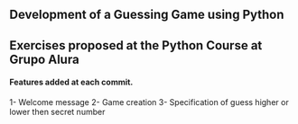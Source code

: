 ## Development of a Guessing Game using Python
## Exercises proposed at the Python Course at Grupo Alura

#### Features added at each commit.

  1- Welcome message
  2- Game creation
  3- Specification of guess higher or lower then secret number